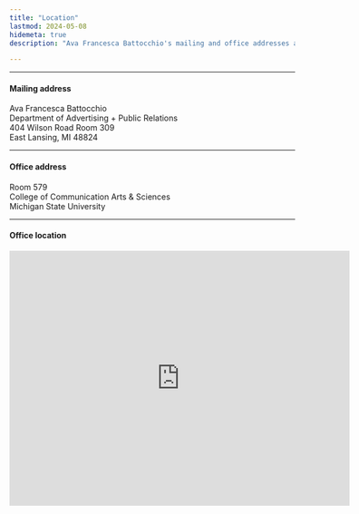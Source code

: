 ```yaml
---
title: "Location"
lastmod: 2024-05-08
hidemeta: true
description: "Ava Francesca Battocchio's mailing and office addresses at Michigan State University."

---
```


---

#### Mailing address

Ava Francesca Battocchio  
Department of Advertising + Public Relations   
404 Wilson Road Room 309  
East Lansing, MI 48824



---

#### Office address

Room 579  
College of Communication Arts \& Sciences  
Michigan State University

---

#### Office location

<iframe src="https://www.google.com/maps/embed?pb=!1m18!1m12!1m3!1d2931.1148887150657!2d-84.48400492322271!3d42.72245897116164!2m3!1f0!2f0!3f0!3m21i1024!2i768!4f13.1!3m3!1m2!1s0x8822c319a59a34d3%3A0xbd333d3d66e0fb8e!2sMSU%20Communication%20Arts%20and%20Sciences%20Building!5e0!3m2!1sen!2sus!4v1716067652575!5m2!1sen!2sus" width="600" height="450" style="border:0;" allowfullscreen="" loading="lazy" referrerpolicy="no-referrer-when-downgrade"></iframe>




